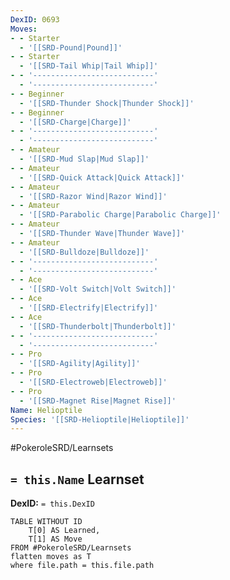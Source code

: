 ```yaml
---
DexID: 0693
Moves:
- - Starter
  - '[[SRD-Pound|Pound]]'
- - Starter
  - '[[SRD-Tail Whip|Tail Whip]]'
- - '---------------------------'
  - '---------------------------'
- - Beginner
  - '[[SRD-Thunder Shock|Thunder Shock]]'
- - Beginner
  - '[[SRD-Charge|Charge]]'
- - '---------------------------'
  - '---------------------------'
- - Amateur
  - '[[SRD-Mud Slap|Mud Slap]]'
- - Amateur
  - '[[SRD-Quick Attack|Quick Attack]]'
- - Amateur
  - '[[SRD-Razor Wind|Razor Wind]]'
- - Amateur
  - '[[SRD-Parabolic Charge|Parabolic Charge]]'
- - Amateur
  - '[[SRD-Thunder Wave|Thunder Wave]]'
- - Amateur
  - '[[SRD-Bulldoze|Bulldoze]]'
- - '---------------------------'
  - '---------------------------'
- - Ace
  - '[[SRD-Volt Switch|Volt Switch]]'
- - Ace
  - '[[SRD-Electrify|Electrify]]'
- - Ace
  - '[[SRD-Thunderbolt|Thunderbolt]]'
- - '---------------------------'
  - '---------------------------'
- - Pro
  - '[[SRD-Agility|Agility]]'
- - Pro
  - '[[SRD-Electroweb|Electroweb]]'
- - Pro
  - '[[SRD-Magnet Rise|Magnet Rise]]'
Name: Helioptile
Species: '[[SRD-Helioptile|Helioptile]]'
---
```


#PokeroleSRD/Learnsets

## `= this.Name` Learnset

**DexID:** `= this.DexID`

```dataview
TABLE WITHOUT ID
    T[0] AS Learned,
    T[1] AS Move
FROM #PokeroleSRD/Learnsets
flatten moves as T
where file.path = this.file.path
```
